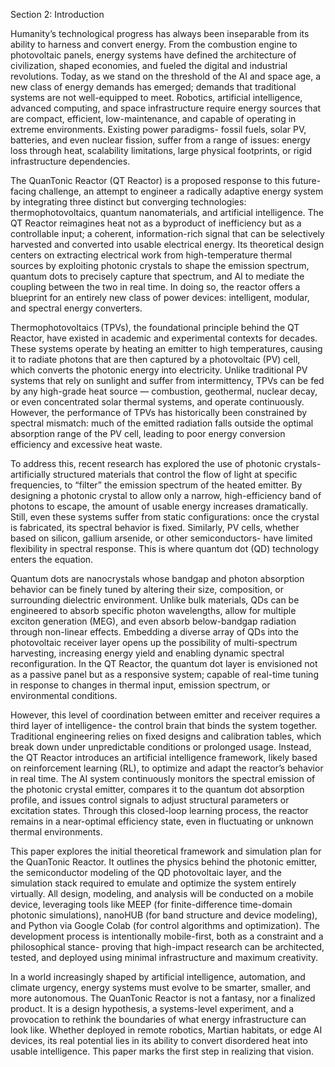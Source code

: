 Section 2: Introduction

Humanity’s technological progress has always been inseparable from its ability to harness and convert energy. From the combustion engine to photovoltaic panels, energy systems have defined the architecture of civilization, shaped economies, and fueled the digital and industrial revolutions. Today, as we stand on the threshold of the AI and space age, a new class of energy demands has emerged; demands that traditional systems are not well-equipped to meet. Robotics, artificial intelligence, advanced computing, and space infrastructure require energy sources that are compact, efficient, low-maintenance, and capable of operating in extreme environments. Existing power paradigms- fossil fuels, solar PV, batteries, and even nuclear fission, suffer from a range of issues: energy loss through heat, scalability limitations, large physical footprints, or rigid infrastructure dependencies.

The QuanTonic Reactor (QT Reactor) is a proposed response to this future-facing challenge, an attempt to engineer a radically adaptive energy system by integrating three distinct but converging technologies: thermophotovoltaics, quantum nanomaterials, and artificial intelligence. The QT Reactor reimagines heat not as a byproduct of inefficiency but as a controllable input; a coherent, information-rich signal that can be selectively harvested and converted into usable electrical energy. Its theoretical design centers on extracting electrical work from high-temperature thermal sources by exploiting photonic crystals to shape the emission spectrum, quantum dots to precisely capture that spectrum, and AI to mediate the coupling between the two in real time. In doing so, the reactor offers a blueprint for an entirely new class of power devices: intelligent, modular, and spectral energy converters.

Thermophotovoltaics (TPVs), the foundational principle behind the QT Reactor, have existed in academic and experimental contexts for decades. These systems operate by heating an emitter to high temperatures, causing it to radiate photons that are then captured by a photovoltaic (PV) cell, which converts the photonic energy into electricity. Unlike traditional PV systems that rely on sunlight and suffer from intermittency, TPVs can be fed by any high-grade heat source — combustion, geothermal, nuclear decay, or even concentrated solar thermal systems, and operate continuously. However, the performance of TPVs has historically been constrained by spectral mismatch: much of the emitted radiation falls outside the optimal absorption range of the PV cell, leading to poor energy conversion efficiency and excessive heat waste.

To address this, recent research has explored the use of photonic crystals- artificially structured materials that control the flow of light at specific frequencies, to “filter” the emission spectrum of the heated emitter. By designing a photonic crystal to allow only a narrow, high-efficiency band of photons to escape, the amount of usable energy increases dramatically. Still, even these systems suffer from static configurations: once the crystal is fabricated, its spectral behavior is fixed. Similarly, PV cells, whether based on silicon, gallium arsenide, or other semiconductors- have limited flexibility in spectral response. This is where quantum dot (QD) technology enters the equation.

Quantum dots are nanocrystals whose bandgap and photon absorption behavior can be finely tuned by altering their size, composition, or surrounding dielectric environment. Unlike bulk materials, QDs can be engineered to absorb specific photon wavelengths, allow for multiple exciton generation (MEG), and even absorb below-bandgap radiation through non-linear effects. Embedding a diverse array of QDs into the photovoltaic receiver layer opens up the possibility of multi-spectrum harvesting, increasing energy yield and enabling dynamic spectral reconfiguration. In the QT Reactor, the quantum dot layer is envisioned not as a passive panel but as a responsive system; capable of real-time tuning in response to changes in thermal input, emission spectrum, or environmental conditions.

However, this level of coordination between emitter and receiver requires a third layer of intelligence- the control brain that binds the system together. Traditional engineering relies on fixed designs and calibration tables, which break down under unpredictable conditions or prolonged usage. Instead, the QT Reactor introduces an artificial intelligence framework, likely based on reinforcement learning (RL), to optimize and adapt the reactor’s behavior in real time. The AI system continuously monitors the spectral emission of the photonic crystal emitter, compares it to the quantum dot absorption profile, and issues control signals to adjust structural parameters or excitation states. Through this closed-loop learning process, the reactor remains in a near-optimal efficiency state, even in fluctuating or unknown thermal environments.

This paper explores the initial theoretical framework and simulation plan for the QuanTonic Reactor. It outlines the physics behind the photonic emitter, the semiconductor modeling of the QD photovoltaic layer, and the simulation stack required to emulate and optimize the system entirely virtually. All design, modeling, and analysis will be conducted on a mobile device, leveraging tools like MEEP (for finite-difference time-domain photonic simulations), nanoHUB (for band structure and device modeling), and Python via Google Colab (for control algorithms and optimization). The development process is intentionally mobile-first, both as a constraint and a philosophical stance- proving that high-impact research can be architected, tested, and deployed using minimal infrastructure and maximum creativity.

In a world increasingly shaped by artificial intelligence, automation, and climate urgency, energy systems must evolve to be smarter, smaller, and more autonomous. The QuanTonic Reactor is not a fantasy, nor a finalized product. It is a design hypothesis, a systems-level experiment, and a provocation to rethink the boundaries of what energy infrastructure can look like. Whether deployed in remote robotics, Martian habitats, or edge AI devices, its real potential lies in its ability to convert disordered heat into usable intelligence. This paper marks the first step in realizing that vision.
